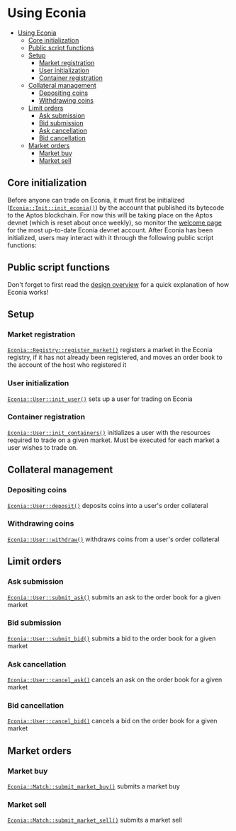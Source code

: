 # Using Econia

- [Using Econia](#using-econia)
  - [Core initialization](#core-initialization)
  - [Public script functions](#public-script-functions)
  - [Setup](#setup)
    - [Market registration](#market-registration)
    - [User initialization](#user-initialization)
    - [Container registration](#container-registration)
  - [Collateral management](#collateral-management)
    - [Depositing coins](#depositing-coins)
    - [Withdrawing coins](#withdrawing-coins)
  - [Limit orders](#limit-orders)
    - [Ask submission](#ask-submission)
    - [Bid submission](#bid-submission)
    - [Ask cancellation](#ask-cancellation)
    - [Bid cancellation](#bid-cancellation)
  - [Market orders](#market-orders)
    - [Market buy](#market-buy)
    - [Market sell](#market-sell)

## Core initialization

Before anyone can trade on Econia, it must first be initialized ([`Econia::Init::init_econia()`](../../src/move/econia/build/Econia/docs/Init.md#0xc0deb00c_Init_init_econia)) by the account that published its bytecode to the Aptos blockchain.
For now this will be taking place on the Aptos devnet (which is reset about once weekly), so monitor the [welcome page](welcome.md#Devnet-account) for the most up-to-date Econia devnet account.
After Econia has been initialized, users may interact with it through the following public script functions:

## Public script functions

Don't forget to first read the [design overview](https://econia.dev/design-overview) for a quick explanation of how Econia works!

## Setup

### Market registration

[`Econia::Registry::register_market()`](../../src/move/econia/build/Econia/docs/Registry.md#0xc0deb00c_Registry_register_market) registers a market in the Econia registry, if it has not already been registered, and moves an order book to the account of the host who registered it

### User initialization

[`Econia::User::init_user()`](../../src/move/econia/build/Econia/docs/User.md#0xc0deb00c_User_init_user) sets up a user for trading on Econia

### Container registration

[`Econia::User::init_containers()`](../../src/move/econia/build/Econia/docs/User.md#0xc0deb00c_User_init_containers) initializes a user with the resources required to trade on a given market.
Must be executed for each market a user wishes to trade on.

## Collateral management

### Depositing coins

[`Econia::User::deposit()`](../../src/move/econia/build/Econia/docs/User.md#0xc0deb00c_User_deposit) deposits coins into a user's order collateral

### Withdrawing coins

[`Econia::User::withdraw()`](../../src/move/econia/build/Econia/docs/User.md#0xc0deb00c_User_withdraw) withdraws coins from a user's order collateral

## Limit orders

### Ask submission

[`Econia::User::submit_ask()`](../../src/move/econia/build/Econia/docs/User.md#0xc0deb00c_User_submit_ask) submits an ask to the order book for a given market

### Bid submission

[`Econia::User::submit_bid()`](../../src/move/econia/build/Econia/docs/User.md#0xc0deb00c_User_submit_bid) submits a bid to the order book for a given market

### Ask cancellation

[`Econia::User::cancel_ask()`](../../src/move/econia/build/Econia/docs/User.md#0xc0deb00c_User_cancel_ask) cancels an ask on the order book for a given market

### Bid cancellation

[`Econia::User::cancel_bid()`](../../src/move/econia/build/Econia/docs/User.md#0xc0deb00c_User_cancel_bid) cancels a bid on the order book for a given market

## Market orders

### Market buy

[`Econia::Match::submit_market_buy()`](../../src/move/econia/build/Econia/docs/Match.md#0xc0deb00c_Match_submit_market_buy) submits a market buy

### Market sell

[`Econia::Match::submit_market_sell()`](../../src/move/econia/build/Econia/docs/Match.md#0xc0deb00c_Match_submit_market_sell) submits a market sell